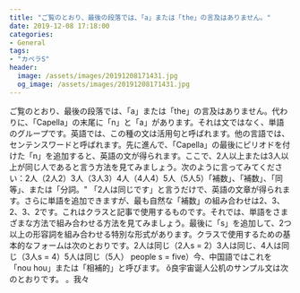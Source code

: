```yaml
---
title: "ご覧のとおり、最後の段落では、「a」または「the」の言及はありません。"
date: 2019-12-08 17:18:00
categories:
- General
tags:
- "カペラS"
header:
  image: /assets/images/20191208171431.jpg
  og_image: /assets/images/20191208171431.jpg
---
```


ご覧のとおり、最後の段落では、「a」または「the」の言及はありません。代わりに、「Capella」の末尾に「n」と「a」があります。それは文ではなく、単語のグループです。英語では、この種の文は活用句と呼ばれます。他の言語では、センテンスワードと呼ばれます。先に進んで、「Capella」の最後にピリオドを付けた「n」を追加すると、英語の文が得られます。ここで、2人以上または3人以上が同じ人であると言う方法を見てみましょう。次のように言ってみてください：2人（2人2）3人（3人3）4人（4人4）5人（5人5）「補数」、「補数」、「同等」、または「分詞。&quot; 「2人は同じです」と言うだけで、英語の文章が得られます。さらに単語を追加できますが、最も自然な「補数」の組み合わせは2、3、2、3、2です。これはクラスと記事で使用するものです。それでは、単語をさまざまな方法で組み合わせる方法を見てみましょう。最後に「s」を追加して、2つ以上の形容詞を組み合わせる特別な形式があります。クラスで使用するための基本的なフォームは次のとおりです。2人は同じ（2人s = 2）3人は同じ、4人は同じ（3人s = 4）5人は同じ（5人） people s = five）今、中国語ではこれを「nou hou」または「相補的」と呼びます。 ǒ良宇宙诞人公机のサンプル文は次のとおりです。 。我々
